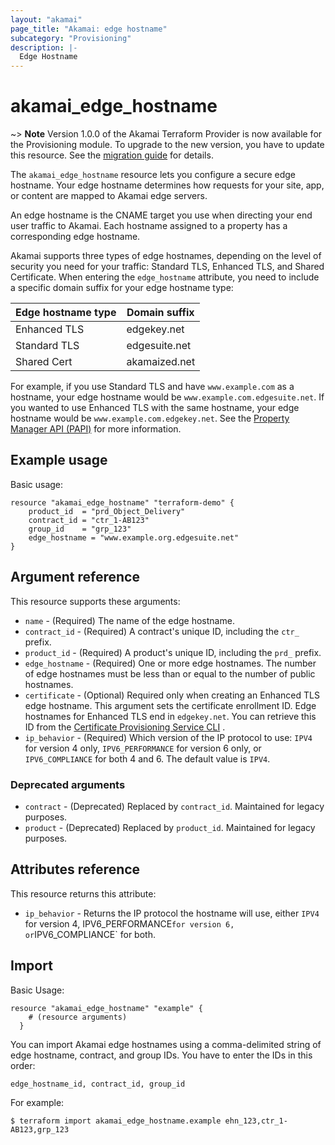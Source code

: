 ```yaml
---
layout: "akamai"
page_title: "Akamai: edge hostname"
subcategory: "Provisioning"
description: |-
  Edge Hostname
---
```


# akamai_edge_hostname

~> **Note** Version 1.0.0 of the Akamai Terraform Provider is now available for the Provisioning module. To upgrade to the new version, you have to update this resource. See the [migration guide](../guides/1.0_migration.md) for details. 

The `akamai_edge_hostname` resource lets you configure a secure edge hostname. Your 
edge hostname determines how requests for your site, app, or content are mapped to 
Akamai edge servers. 

An edge hostname is the CNAME target you use when directing your end user traffic to 
Akamai. Each hostname assigned to a property has a corresponding edge hostname. 
 
Akamai supports three types of edge hostnames, depending on the level of security 
you need for your traffic: Standard TLS, Enhanced TLS, and Shared Certificate. When 
entering the `edge_hostname` attribute, you need to include a specific domain suffix 
for your edge hostname type: 

| Edge hostname type | Domain suffix |
|------|-------|
| Enhanced TLS | edgekey.net |
| Standard TLS | edgesuite.net |
| Shared Cert | akamaized.net |

For example, if you use Standard TLS and have `www.example.com` as a hostname, your edge hostname would be `www.example.com.edgesuite.net`. If you wanted to use Enhanced TLS with the same hostname, your edge hostname would be `www.example.com.edgekey.net`. See the [Property Manager API (PAPI)](https://developer.akamai.com/api/core_features/property_manager/v1.html#createedgehostnames) for more information.

## Example usage

Basic usage:

```hcl
resource "akamai_edge_hostname" "terraform-demo" {
    product_id  = "prd_Object_Delivery"
    contract_id = "ctr_1-AB123"
    group_id    = "grp_123"
    edge_hostname = "www.example.org.edgesuite.net"
}
```

## Argument reference

This resource supports these arguments:

* `name` - (Required) The name of the edge hostname.
* `contract_id` - (Required) A contract's unique ID, including the `ctr_` prefix. 
* `product_id` - (Required) A product's unique ID, including the `prd_` prefix.
* `edge_hostname` - (Required) One or more edge hostnames. The number of edge hostnames must be less than or equal to the number of public hostnames.
* `certificate` - (Optional) Required only when creating an Enhanced TLS edge hostname. This argument sets the certificate enrollment ID. Edge hostnames for Enhanced TLS end in `edgekey.net`. You can retrieve this ID from the [Certificate Provisioning Service CLI](https://github.com/akamai/cli-cps) .
* `ip_behavior` - (Required) Which version of the IP protocol to use: `IPV4` for version 4 only, `IPV6_PERFORMANCE` for version 6 only, or `IPV6_COMPLIANCE` for both 4 and 6. The default value is `IPV4`.

### Deprecated arguments

* `contract` - (Deprecated) Replaced by `contract_id`. Maintained for legacy purposes.
* `product` - (Deprecated) Replaced by `product_id`. Maintained for legacy purposes.

## Attributes reference

This resource returns this attribute:

* `ip_behavior` - Returns the IP protocol the hostname will use, either `IPV4` for version 4, IPV6_PERFORMANCE` for version 6, or `IPV6_COMPLIANCE` for both.

## Import

Basic Usage:

```hcl
resource "akamai_edge_hostname" "example" {
    # (resource arguments)
  }
```

You can import Akamai edge hostnames using a comma-delimited string of edge 
hostname, contract, and group IDs. You have to enter the IDs in this order: 

 `edge_hostname_id, contract_id, group_id` 

For example:

```shell
$ terraform import akamai_edge_hostname.example ehn_123,ctr_1-AB123,grp_123
```